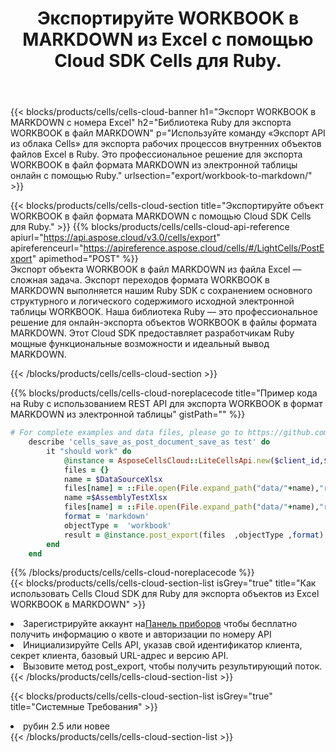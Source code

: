 ﻿---
title:  Экспортируйте WORKBOOK в MARKDOWN из Excel с помощью Cloud SDK Cells для Ruby.
description:  Aspose.Cells Cloud REST API поддерживает экспорт файлов формата {0} в {1} с помощью {2}.
kwords:
howto:
---
{{< blocks/products/cells/cells-cloud-banner h1="Экспорт WORKBOOK в MARKDOWN с номера Excel" h2="Библиотека Ruby для экспорта WORKBOOK в файл MARKDOWN" p="Используйте команду «Экспорт API из облака Cells» для экспорта рабочих процессов внутренних объектов файлов Excel в Ruby. Это профессиональное решение для экспорта WORKBOOK в файл формата MARKDOWN из электронной таблицы онлайн с помощью Ruby." urlsection="export/workbook-to-markdown/" >}}

{{< blocks/products/cells/cells-cloud-section title="Экспортируйте объект WORKBOOK в файл формата MARKDOWN с помощью Cloud SDK Cells для Ruby." >}}
{{% blocks/products/cells/cells-cloud-api-reference apiurl="https://api.aspose.cloud/v3.0/cells/export" apireferenceurl="https://apireference.aspose.cloud/cells/#/LightCells/PostExport" apimethod="POST" %}}
<br/>
Экспорт объекта WORKBOOK в файл MARKDOWN из файла Excel — сложная задача. Экспорт переходов формата WORKBOOK в MARKDOWN выполняется нашим Ruby SDK с сохранением основного структурного и логического содержимого исходной электронной таблицы WORKBOOK. Наша библиотека Ruby — это профессиональное решение для онлайн-экспорта объектов WORKBOOK в файлы формата MARKDOWN. Этот Cloud SDK предоставляет разработчикам Ruby мощные функциональные возможности и идеальный вывод MARKDOWN.

{{< /blocks/products/cells/cells-cloud-section >}}

{{% blocks/products/cells/cells-cloud-noreplacecode title="Пример кода на Ruby с использованием REST API для экспорта WORKBOOK в формат MARKDOWN из электронной таблицы" gistPath="" %}}
  
```ruby
# For complete examples and data files, please go to https://github.com/aspose-cells-cloud/aspose-cells-cloud-ruby/
    describe 'cells_save_as_post_document_save_as test' do
        it "should work" do
            @instance = AsposeCellsCloud::LiteCellsApi.new($client_id,$client_secret,"v3.0","https://api.aspose.cloud/")
            files = {}      
            name = $DataSourceXlsx
            files[name] = ::File.open(File.expand_path("data/"+name),"r") 
            name =$AssemblyTestXlsx 
            files[name] = ::File.open(File.expand_path("data/"+name),"r")
            format = 'markdown'
            objectType =  'workbook'
            result = @instance.post_export(files  ,objectType ,format)    
        end
    end
```
   
{{% /blocks/products/cells/cells-cloud-noreplacecode %}}
<br/>
{{< blocks/products/cells/cells-cloud-section-list isGrey="true" title="Как использовать Cells Cloud SDK для Ruby для экспорта объектов из Excel WORKBOOK в MARKDOWN" >}}
<li> Зарегистрируйте аккаунт на<a href="https://dashboard.aspose.cloud/">Панель приборов</a> чтобы бесплатно получить информацию о квоте и авторизации по номеру API</li>
<li>Инициализируйте Cells API, указав свой идентификатор клиента, секрет клиента, базовый URL-адрес и версию API.</li>
<li>Вызовите метод post_export, чтобы получить результирующий поток.</li>
{{< /blocks/products/cells/cells-cloud-section-list >}}

{{< blocks/products/cells/cells-cloud-section-list isGrey="true" title="Системные Требования" >}}
<li>рубин 2.5 или новее</li>
{{< /blocks/products/cells/cells-cloud-section-list >}}

